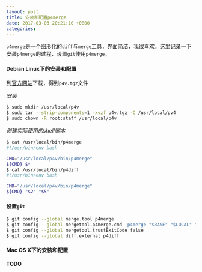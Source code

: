```yaml
---
layout: post
title: 安装和配置p4merge
date: 2017-03-03 20:21:10 +0800
categories: 
---
```


`p4merge`是一个图形化的`diff`与`merge`工具，界面简洁，我很喜欢。这里记录一下安装`p4merge`的过程、设置`git`使用`p4merge`。

#### Debian Linux下的安装和配置

到[官方网站](https://www.perforce.com/downloads/helix#clients)下载，得到`p4v.tgz`文件

*安装*

``` bash
$ sudo mkdir /usr/local/p4v
$ sudo tar --strip-components=1 -xvzf p4v.tgz -C /usr/local/pv4
$ sudo chown -R root:staff /usr/local/p4v
```

*创建实际使用的shell脚本*

``` bash
$ cat /usr/local/bin/p4merge
#!/usr/bin/env bash

CMD="/usr/local/p4v/bin/p4merge"
${CMD} $*
$ cat /usr/local/bin/p4diff
#!/usr/bin/env bash

CMD="/usr/local/p4v/bin/p4merge"
${CMD} "$2" "$5"
```

#### 设置`git`
``` bash
$ git config --global merge.tool p4merge
$ git config --global mergetool.p4merge.cmd 'p4merge "$BASE" "$LOCAL" "$REMOTE" "$MERGED"'
$ git config --global mergetool.trustExitCode false
$ git config --global diff.external p4diff
```

#### Mac OS X下的安装和配置

**TODO**
